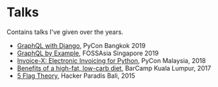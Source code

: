 # Talks

Contains talks I've given over the years.

- [GraphQL with Django](https://m3nu.github.io/talks/?u=graphql-django.md), PyCon Bangkok 2019
- [GraphQL by Example](https://m3nu.github.io/talks/?u=graphql.md), FOSSAsia Singapore 2019
- [Invoice-X: Electronic Invoicing for Python](https://m3nu.github.io/pycon-invoicex.pdf), PyCon Malaysia, 2018
- [Benefits of a high-fat, low-carb diet](https://m3nu.github.io/talks/?u=keto.md), BarCamp Kuala Lumpur, 2017
- [5 Flag Theory](https://m3nu.github.io/talks/?u=flags.md), Hacker Paradis Bali, 2015